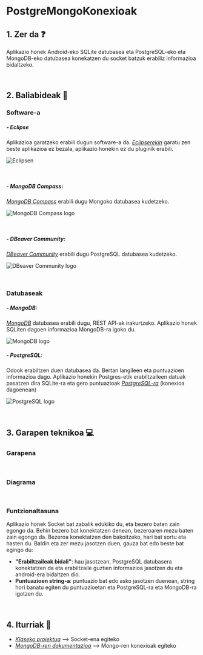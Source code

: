 # PostgreMongoKonexioak

## 1. Zer da ❓

Aplikazio honek Android-eko SQLite datubasea eta PostgreSQL-eko eta MongoDB-eko datubasea konekatzen du socket batzuk erabiliz informazioa bidaltzeko.

<br/>

## 2. Baliabideak 📝
### Software-a 

##### - Eclipse

Aplikazioa garatzeko erabili dugun software-a da. *[Eclipserekin](https://www.eclipse.org/downloads/)* garatu zen beste aplikazioa ez bezala, aplikazio honekin ez du pluginik erabili.

![Eclipsen](https://user-images.githubusercontent.com/75113982/151692541-db59c8c8-dcf5-4e1b-beb4-beef3deb0cf6.png)

<br/>

##### - MongoDB Compass:

*[MongoDB Compass](https://www.mongodb.com/products/compass)* erabili dugu Mongoko datubasea kudetzeko.

![MongoDB Compass logo](https://user-images.githubusercontent.com/75113982/151692742-415e9507-7019-4d1b-b945-fdf5c0a7fc68.png)

<br/>

##### - DBeaver Community:

*[DBeaver Community](https://dbeaver.io/)* erabili dugu PostgreSQL datubasea kudetzeko.

![DBeaver Community logo](https://user-images.githubusercontent.com/75113982/152296737-716a8112-8469-458c-b6cf-fa07d4598992.png)

<br/>

### Datubaseak

##### - MongoDB:

*[MongoDB](https://docs.mongodb.com/)* datubasea erabili dugu, REST API-ak irakurtzeko. Aplikazio honek SQLiten dagoen informazioa MongoDB-ra igoko du.

![MongoDB logo](https://user-images.githubusercontent.com/75113982/151693035-14ce5dc9-5b22-499e-8531-50bb79425db0.png)

##### - PostgreSQL: 
Odook erabiltzen duen datubasea da. Bertan langileen eta puntuazioen informazioa dago. Aplikazio honekin Postgres-etik erabiltzaileen datuak pasatzen dira SQLite-ra eta gero puntuazioak *[PostgreSQL-ra](https://www.postgresql.org/)* (konexioa dagoenean)

![PostgreSQL logo](https://user-images.githubusercontent.com/75113982/151692026-094271f1-ff91-49c6-a708-dbeeb58b9a14.png)

<br/>

## 3. Garapen teknikoa 💻
### Garapena

<br/>

### Diagrama

<br/>

### Funtzionaltasuna 

Aplikazio honek Socket bat zabalik edukiko du, eta bezero baten zain egongo da. Behin bezero bat konektatzen denean, bezeroaren mezu baten zain egongo da. Bezeroa konektatzen den bakoitzeko, hari bat sortu eta hasten du. Baldin eta zer mezu jasotzen duen, gauza bat edo beste bat egingo du:

  - **"Erabiltzaileak bidali"**: hau jasotzean, PostgreSQL datubasera konektatzen da eta erabiltzaile guztien informazioa jasotzen du eta android-era bidaltzen dio.
  - **Puntuazioen string-a**: puntuazio bat edo asko jasotzen duenean, string hori banatu egiten du puntuazioetan eta PostgreSQL-ra eta MongoDB-ra igotzen du.

<br/>

## 4. Iturriak 📌
  - *[Klaseko proiektua](https://elearning20.hezkuntza.net/012053/course/view.php?id=220)* --> Socket-ena egiteko
  - *[MongoDB-ren dokumentazioa](https://elearning20.hezkuntza.net/012053/course/view.php?id=220)* --> Mongo-ren konexioak egiteko
  
